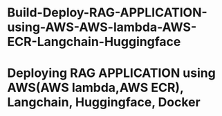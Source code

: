 # Build-Deploy-RAG-APPLICATION-using-AWS-AWS-lambda-AWS-ECR-Langchain-Huggingface
# Deploying RAG APPLICATION using AWS(AWS lambda,AWS ECR), Langchain, Huggingface, Docker
